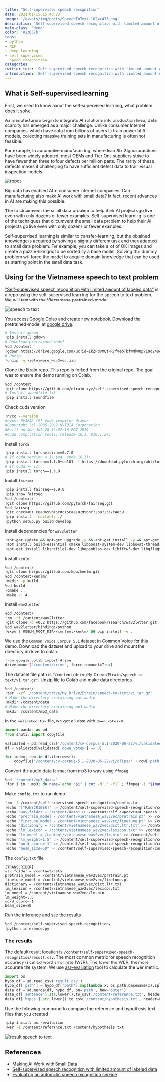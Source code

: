 ```yaml
---
title: "Self-supervised speech recognition"
date: 2021-01-15 15:43:23
image: '/assets/img/posts/SpeechToText-1024x473.png'
description: 'Self-supervised speech recognition with limited amount of labeled data'
main-class: 'demo'
color: '#22857b'
tags:
- python
- NLP
- deep learning
- self supervised
- speed recognition
categories:
twitter_text: 'Self-supervised speech recognition with limited amount of labeled data'
introduction: 'Self-supervised speech recognition with limited amount of labeled data'
---
```


## What is Self-supervised learning

First, we need to know about the self-supervised learning, what problem does it solve.

As manufacturers begin to integrate AI solutions into production lines, data scarcity has emerged as a major challenge. Unlike consumer Internet companies, which have data from billions of users to train powerful AI models, collecting massive training sets in manufacturing is often not feasible.

For example, in automotive manufacturing, where lean Six Sigma practices have been widely adopted, most OEMs and Tier One suppliers strive to have fewer than three to four defects per million parts. The rarity of these defects makes it challenging to have sufficient defect data to train visual inspection models.

![robot](/assets/img/posts/xrobot_with_books-amatech.png)

Big data has enabled AI in consumer internet companies. Can manufacturing also make AI work with small data? In fact, recent advances in AI are making this possible.

The  to circumvent the small data problem to help their AI projects go live even with only dozens or fewer examples. Self-supervised learning is one of the techniques that circumvent the small data problem to help their AI projects go live even with only dozens or fewer examples.

Self-supervised learning is similar to transfer-learning, but the obtained knowledge is acquired by solving a slightly different task and then adapted to small data problem. For example, you can take a lot of OK images and create a puzzle-like grid to be sorted by a base model. Solving this dummy problem will force the model to acquire domain knowledge that can be used as starting point in the small data task.

## Using for the Vietnamese speech to text problem

["Self-supervised speech recognition with limited amount of labeled data"](https://github.com/mailong25/self-supervised-speech-recognition) is a repo using the self-supervised learning for the speech to text problem. We will test with the Vietnamese pretrained-model.

![speech to text](/assets/img/posts/SpeechToText-1024x473.png)

You access [Google Colab](https://colab.research.google.com) and create new notebook. Download the pretrained-model at [google drive](https://drive.google.com/file/d/1kZFdvMQt-R7fVebTbfWMk8Op7I9d24so/view?usp=sharing).


```bash
# Install gdown
!pip install gdown
# Download pretrained model
%cd /content
!gdown https://drive.google.com/uc?id=1kZFdvMQt-R7fVebTbfWMk8Op7I9d24so
# Unzip
!unzip -q vietnamese_wav2vec.zip
```

Clone the Etrain repo. This repo is forked from the original repo. The goal was to ensure the demo running on Colab.


```bash
%cd /content
!git clone https://github.com/etrain-xyz/self-supervised-speech-recognition.git
# Install soundfile lib
!pip install soundfile
```

Check cuda version

```bash
!nvcc --version
#nvcc: NVIDIA (R) Cuda compiler driver
#Copyright (c) 2005-2019 NVIDIA Corporation
#Built on Sun_Jul_28_19:07:16_PDT_2019
#Cuda compilation tools, release 10.1, V10.1.243
```

Install `torch`

```bash
!pip install torchvision==0.7.0
# If cuda version < 11 (eg. cuda 10.1):
!pip install torch==1.6.0+cu101 -f https://download.pytorch.org/whl/torch_stable.html
# If cuda >= 11:
!pip install torch==1.6.0
```

Install `fairseq`
```bash
!pip install fairseq==0.9.0
!pip show fairseq
%cd /content/
!git clone https://github.com/pytorch/fairseq.git
%cd fairseq
!git checkout c8a0659be5cdc15caa102d5bbf72b872567c4859
!pip install --editable ./
!python setup.py build develop
```

Install dependencies for `wav2letter`

```bash
!apt-get update && apt-get upgrade -y && apt-get install -y && apt-get -y install apt-utils gcc libpq-dev libsndfile-dev
!apt install build-essential cmake libboost-system-dev libboost-thread-dev libboost-program-options-dev libboost-test-dev libeigen3-dev zlib1g-dev libbz2-dev liblzma-dev
!apt-get install libsndfile1-dev libopenblas-dev libfftw3-dev libgflags-dev libgoogle-glog-dev
```

Install `kenlm`

```bash
%cd /content/
!git clone https://github.com/kpu/kenlm.git
%cd /content/kenlm/
!mkdir -p build
%cd build
!cmake ..
!make -j 4
```

Install `wav2letter`

```bash
%cd /content/
!rm -rf /content/wav2letter
!git clone -b v0.2 https://github.com/facebookresearch/wav2letter.git
%cd wav2letter/bindings/python
!export KENLM_ROOT_DIR=/content/kenlm/ && pip install -e .
```

We use the `Common Voice Corpus 5.1` dataset in [Common Voice](https://commonvoice.mozilla.org/vi/datasets) for this demo. Download the dataset and upload to your drive and mount the directory in drive to colab.

```bash
from google.colab import drive
drive.mount("/content/drive", force_remount=True)
```

The dataset file path is `"/content/drive/My Drive/Etrain/speech-to-text/vi.tar.gz"`. Unzip file to Colab and make data directories


```bash
%cd /content/
!tar -xzf '/content/drive/My Drive/Etrain/speech-to-text/vi.tar.gz'
# Make the directory containing wav audio
!mkdir /content/data
# Make the directory containing mp3 audio
!mkdir /content/mp3_data
```

In the `validated.tsv` file, we get all data with `down_votes=0`

```python
import pandas as pd
from shutil import copyfile

validated = pd.read_csv('/content/cv-corpus-5.1-2020-06-22/vi/validated.tsv', sep='\t', usecols=['path', 'sentence', 'up_votes', 'down_votes'])
df = validated[validated['down_votes'] == 0]

for index, row in df.iterrows():
    copyfile('/content/cv-corpus-5.1-2020-06-22/vi/clips/' + row['path'], '/content/mp3_data/' + row['path'])
```

Convert the audio data format from mp3 to wav using `ffmpeg`

 ```bash
%cd '/content/mp3_data/'
!for i in *.mp3; do name=`echo "$i" | cut -d'.' -f1` ; ffmpeg -i "${name}.mp3" -acodec pcm_s16le -ac 1 -ar 16000 "/content/data/${name}.wav"; done
 ```


Make `config.txt` to run demo

```bash
!rm -f /content/self-supervised-speech-recognition/config.txt
!echo "[TRANSCRIBER]" >> /content/self-supervised-speech-recognition/config.txt
!echo "wav_folder = /content/data" >> /content/self-supervised-speech-recognition/config.txt
!echo "pretrain_model = /content/vietnamese_wav2vec/pretrain.pt" >> /content/self-supervised-speech-recognition/config.txt
!echo "finetune_model = /content/vietnamese_wav2vec/finetune.pt" >> /content/self-supervised-speech-recognition/config.txt
!echo "dictionary = /content/vietnamese_wav2vec/dict.ltr.txt" >> /content/self-supervised-speech-recognition/config.txt
!echo "lm_lexicon = /content/vietnamese_wav2vec/lexicon.txt" >> /content/self-supervised-speech-recognition/config.txt
!echo "lm_model = /content/vietnamese_wav2vec/lm.bin" >> /content/self-supervised-speech-recognition/config.txt
!echo "lm_weight=1.5" >> /content/self-supervised-speech-recognition/config.txt
!echo "word_score=-1" >> /content/self-supervised-speech-recognition/config.txt
!echo "beam_size=50" >> /content/self-supervised-speech-recognition/config.txt
```

The `config.txt` file

```
[TRANSCRIBER]
wav_folder = /content/data
pretrain_model = /content/vietnamese_wav2vec/pretrain.pt
finetune_model = /content/vietnamese_wav2vec/finetune.pt
dictionary = /content/vietnamese_wav2vec/dict.ltr.txt
lm_lexicon = /content/vietnamese_wav2vec/lexicon.txt
lm_model = /content/vietnamese_wav2vec/lm.bin
lm_weight=1.5
word_score=-1
beam_size=50
```

Run the inference and see the results

```bash
%cd /content/self-supervised-speech-recognition/
!python inference.py
```

### The results

The default result location is `/content/self-supervised-speech-recognition/result.csv`. The most common metric for speech recognition accuracy is called word error rate (WER). The lower the WER, the more accurate the system. We use [asr-evaluation](https://github.com/belambert/asr-evaluation) tool to calculate the wer metric.

```python
import os
hypo_df = pd.read_csv('result.csv')
hypo_df['path'] = hypo_df['path'].map(lambda x: os.path.basename(x).split(".wav")[0] + ".mp3")
data_df = pd.merge(df, hypo_df, on='path', how='outer')
data_df['sentence'].str.lower().to_csv('/content/reference.txt', header=False, index=False)
data_df['hypos'].str.lower().to_csv('/content/hypothesis.txt', header=False, index=False)
```

Use the following command to compare the reference and hypothesis text files that you created
```bash
!pip install asr-evaluation
!wer -i /content/reference.txt /content/hypothesis.txt
```

![result speech to text](/assets/img/posts/result-speech2text.png)


## References
- [Making AI Work with Small Data](https://www.industryweek.com/technology-and-iiot/digital-tools/article/21122846/making-ai-work-with-small-data)
- [Self-supervised speech recognition with limited amount of labeled data](https://github.com/mailong25/self-supervised-speech-recognition)
- [Evaluating an automatic speech recognition service](https://aws.amazon.com/blogs/machine-learning/evaluating-an-automatic-speech-recognition-service/)


